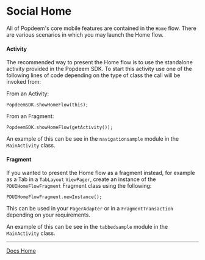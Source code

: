 # Social Home

All of Popdeem's core mobile features are contained in the `Home` flow. There are various scenarios in which you may launch the Home flow.

#### Activity

The recommended way to present the Home flow is to use the standalone activity provided in the Popdeem SDK. To start this activity use one of the following lines of code depending on the type of class the call will be invoked from:

From an Activity:
```
PopdeemSDK.showHomeFlow(this);
```

From an Fragment:
```
PopdeemSDK.showHomeFlow(getActivity());
```

An example of this can be see in the `navigationsample` module in the `MainActivity` class.

#### Fragment

If you wanted to present the Home flow as a fragment instead, for example as a Tab in a `TabLayout` `ViewPager`, create an instance of the `PDUIHomeFlowFragment` Fragment class using the following:
```
PDUIHomeFlowFragment.newInstance();
```

This can be used in your `PagerAdapter` or in a `FragmentTransaction` depending on your requirements.

An example of this can be see in the `tabbedsample` module in the `MainActivity` class.

---
[Docs Home](./ "Docs Home")
